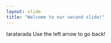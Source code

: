 ```yaml
---
layout: slide
title: "Welcome to our second slide!"
---
```

taratarada
Use the left arrow to go back!
